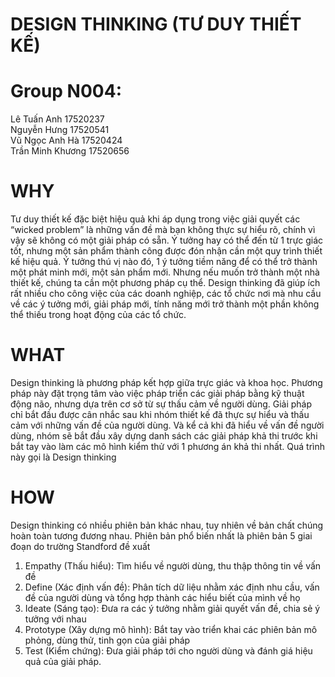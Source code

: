  # DESIGN THINKING (TƯ DUY THIẾT KẾ)
 
 # Group N004:  
 Lê Tuấn Anh 17520237  
 Nguyễn Hưng 17520541  
 Vũ Ngọc Anh Hà 17520424  
 Trần Minh Khương 17520656
 
 # WHY
Tư duy thiết kế đặc biệt hiệu quả khi áp dụng trong việc giải quyết các “wicked problem” là những vấn đề mà bạn không thực sự hiểu rõ, chính vì vậy sẽ không có một giải pháp có sẵn. Ý tưởng hay có thể đến từ 1 trực giác tốt, nhưng một sản phẩm thành công được đón nhận cần một quy trình thiết kế hiệu quả.
Ý tưởng thú vị nào đó, 1 ý tưởng tiềm năng để có thể trở thành một phát minh mới,   một sản phẩm mới. Nhưng nếu muốn trở thành một nhà thiết kế, chúng ta cần một phương pháp cụ thể.
Design thinking đã giúp ích rất nhiều cho công việc của các doanh nghiệp, các tổ chức nơi mà nhu cầu về các ý tưởng mới, giải pháp mới, tính năng mới trở thành một phần không thể thiếu trong hoạt động của các tổ chức.
 # WHAT
Design thinking là phương pháp kết hợp giữa trực giác và khoa học. Phương pháp này đặt trọng tâm vào việc pháp triển các giải pháp bằng kỹ thuật động não, nhưng dựa trên cơ sở từ sự thấu cảm về người dùng. Giải pháp chỉ bắt đầu được cân nhắc sau khi nhóm thiết kế đã thực sự hiểu và thấu cảm với những vấn đề của người dùng. Và kể cả khi đã hiểu về vấn đề người dùng, nhóm sẽ bắt đầu xây dựng danh sách các giải pháp khả thi trước khi bắt tay vào làm các mô hình kiểm thử với 1 phương án khả thi nhất. Quá trình này gọi là Design thinking
 # HOW
Design thinking có nhiều phiên bản khác nhau, tuy nhiên về bản chất chúng hoàn toàn tương đương nhau. Phiên bản phổ biến nhất là phiên bản 5 giai đoạn do trường Standford đề xuất
1.   Empathy (Thấu hiểu): Tìm hiểu về người dùng, thu thập thông tin về vấn đề
2.   Define (Xác định vấn đề): Phân tích dữ liệu nhằm xác định nhu cầu, vấn đề của người dùng và tổng hợp thành các hiểu biết của mình về họ
3.   Ideate (Sáng tạo): Đưa ra các ý tưởng nhằm giải quyết vấn đề, chia sẻ ý tưởng với nhau
4.   Prototype (Xây dựng mô hình): Bắt tay vào triển khai các phiên bản mô phỏng, dùng thử, tinh gọn của giải pháp
5.   Test (Kiểm chứng): Đưa giải pháp tới cho người dùng và đánh giá hiệu quả của giải pháp.

